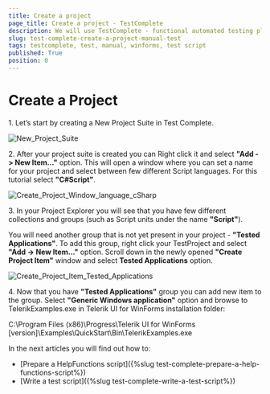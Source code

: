 ```yaml
---
title: Create a project
page_title: Create a project - TestComplete
description: We will use TestComplete - functional automated testing platform developed by SmartBear Software to automate Telerik UI for WinForms Controls.  
slug: test-complete-create-a-project-manual-test
tags: testcomplete, test, manual, winforms, test script
published: True
position: 0 
---
```


# Create a Project

1\. Let’s start by creating a New Project Suite in Test Complete.

![New_Project_Suite](images/New_Project_Suite.png)

2\. After your project suite is created you can Right click it and select **"Add -> New Item…"** option. This will open a window where you can set a name for your project and select between few different Script languages. For this tutorial select **"C#Script"**.

![Create_Project_Window_language_cSharp](images/Create_Project_Window_language_cSharp.png)

3\. In your Project Explorer you will see that you have few different collections and groups (such as Script units under the name **"Script"**).

You will need another group that is not yet present in your project - **"Tested Applications"**. To add this group, right click your TestProject and select **"Add -> New Item…"** option. Scroll down in the newly opened **"Create Project Item"** window and select **Tested Applications** option.

![Create_Project_Item_Tested_Applications](images/Create_Project_Item_Tested_Applications.png)

4\. Now that you have **"Tested Applications"** group you can add new item to the group. Select **"Generic Windows application"** option and browse to TelerikExamples.exe in Telerik UI for WinForms installation folder:

C:\Program Files (x86)\Progress\Telerik UI for WinForms [version]\Examples\QuickStart\Bin\TelerikExamples.exe

In the next articles you will find out how to:
* [Prepare a HelpFunctions script]({%slug test-complete-prepare-a-help-functions-script%})
* [Write a test script]({%slug test-complete-write-a-test-script%})
